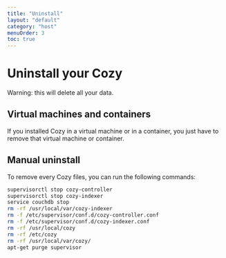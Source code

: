 ```yaml
---
title: "Uninstall"
layout: "default"
category: "host"
menuOrder: 3
toc: true
---
```


# Uninstall your Cozy
Warning: this will delete all your data.

## Virtual machines and containers

If you installed Cozy in a virtual machine or in a container, you just have
to remove that virtual machine or container.


## Manual uninstall

To remove every Cozy files, you can run the following commands:

```bash
supervisorctl stop cozy-controller
supervisorctl stop cozy-indexer
service couchdb stop
rm -rf /usr/local/var/cozy-indexer
rm -f /etc/supervisor/conf.d/cozy-controller.conf
rm -f /etc/supervisor/conf.d/cozy-indexer.conf
rm -rf /usr/local/cozy
rm -rf /etc/cozy
rm -rf /usr/local/var/cozy/
apt-get purge supervisor
```
